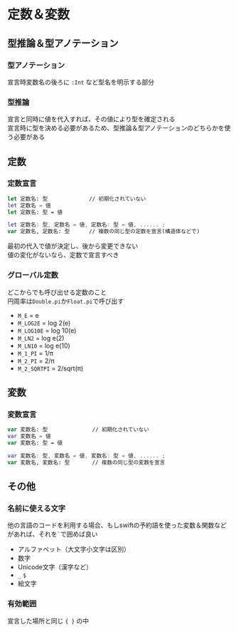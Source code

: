 # 定数＆変数

## 型推論＆型アノテーション

### 型アノテーション

宣言時変数名の後ろに ` :Int ` など型名を明示する部分

### 型推論

宣言と同時に値を代入すれば、その値により型を確定される  
宣言時に型を決める必要があるため、型推論＆型アノテーションのどちらかを使う必要がある

## 定数

### 定数宣言

```swift
let 定数名: 型             // 初期化されていない
let 定数名 = 値
let 定数名: 型 = 値

let 定数名: 型, 定数名 = 値, 定数名: 型 = 値, ...... ;
var 定数名, 定数名: 型      // 複数の同じ型の定数を宣言(構造体などで)
```

最初の代入で値が決定し、後から変更できない  
値の変化がないなら、定数で宣言すべき

### グローバル定数

どこからでも呼び出せる定数のこと  
円周率は`Double.pi`か`Float.pi`で呼び出す

- `M_E` = e
- `M_LOG2E` = log 2(e)
- `M_LOG10E` = log 10(e)
- `M_LN2` = log e(2)
- `M_LN10` = log e(10)
- `M_1_PI` = 1/π
- `M_2_PI` = 2/π
- `M_2_SQRTPI` = 2/sqrt(π)

## 変数

### 変数宣言

```swift
var 変数名: 型              // 初期化されていない
var 変数名 = 値
var 変数名: 型 = 値

var 変数名: 型, 変数名 = 値, 変数名: 型 = 値, ...... ;
var 変数名, 変数名: 型       // 複数の同じ型の変数を宣言
```

## その他

### 名前に使える文字

他の言語のコードを利用する場合、もしswiftの予約語を使った変数＆関数などがあれば、それを`` ` ``で囲めば良い

- アルファベット（大文字小文字は区別）
- 数字
- Unicode文字（漢字など）
- `_` `$`
- 絵文字

### 有効範囲

宣言した場所と同じ `{ }` の中
